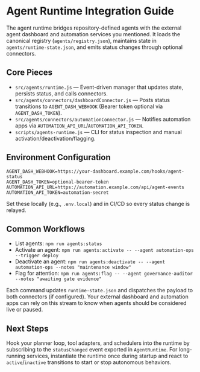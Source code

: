 # Agent Runtime Integration Guide

The agent runtime bridges repository-defined agents with the external agent dashboard and automation services you mentioned. It loads the canonical registry (`agents/registry.json`), maintains state in `agents/runtime-state.json`, and emits status changes through optional connectors.

## Core Pieces

- `src/agents/runtime.js` — Event-driven manager that updates state, persists status, and calls connectors.
- `src/agents/connectors/dashboardConnector.js` — Posts status transitions to `AGENT_DASH_WEBHOOK` (Bearer token optional via `AGENT_DASH_TOKEN`).
- `src/agents/connectors/automationConnector.js` — Notifies automation apps via `AUTOMATION_API_URL`/`AUTOMATION_API_TOKEN`.
- `scripts/agents-runtime.js` — CLI for status inspection and manual activation/deactivation/flagging.

## Environment Configuration

```
AGENT_DASH_WEBHOOK=https://your-dashboard.example.com/hooks/agent-status
AGENT_DASH_TOKEN=optional-bearer-token
AUTOMATION_API_URL=https://automation.example.com/api/agent-events
AUTOMATION_API_TOKEN=automation-secret
```

Set these locally (e.g., `.env.local`) and in CI/CD so every status change is relayed.

## Common Workflows

- List agents: `npm run agents:status`
- Activate an agent: `npm run agents:activate -- --agent automation-ops --trigger deploy`
- Deactivate an agent: `npm run agents:deactivate -- --agent automation-ops --notes "maintenance window"`
- Flag for attention: `npm run agents:flag -- --agent governance-auditor --notes "awaiting gate evidence"`

Each command updates `runtime-state.json` and dispatches the payload to both connectors (if configured). Your external dashboard and automation apps can rely on this stream to know when agents should be considered live or paused.

## Next Steps

Hook your planner loop, tool adapters, and schedulers into the runtime by subscribing to the `statusChanged` event exported in `AgentRuntime`. For long-running services, instantiate the runtime once during startup and react to `active`/`inactive` transitions to start or stop autonomous behaviors.
